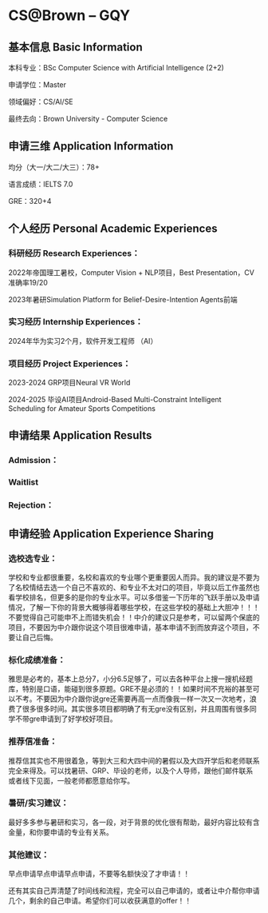 # CS@Brown – GQY

## 基本信息 Basic Information

本科专业：BSc Computer Science with Artificial Intelligence (2+2)

申请学位：Master

领域偏好：CS/AI/SE

最终去向：Brown University - Computer Science


## 申请三维 Application Information

均分（大一/大二/大三）：78+

语言成绩：IELTS 7.0

GRE：320+4


## 个人经历 Personal Academic Experiences

### 科研经历 Research Experiences：

2022年帝国理工暑校，Computer Vision + NLP项目，Best Presentation，CV准确率19/20

2023年暑研Simulation Platform for Belief-Desire-Intention Agents前端

### 实习经历 Internship Experiences：

2024年华为实习2个月，软件开发工程师 （AI）

### 项目经历 Project Experiences：

2023-2024 GRP项目Neural VR World 

2024-2025 毕设AI项目Android-Based Multi-Constraint Intelligent Scheduling for Amateur Sports Competitions

## 申请结果 Application Results

### Admission：

### Waitlist

### Rejection：

## 申请经验 Application Experience Sharing

### 选校选专业：

学校和专业都很重要，名校和喜欢的专业哪个更重要因人而异。我的建议是不要为了名校情结去选一个自己不喜欢的、和专业不太对口的项目，毕竟以后工作虽然也看学校排名，但更多的是你的专业水平。可以多借鉴一下历年的飞跃手册以及申请情况，了解一下你的背景大概够得着哪些学校，在这些学校的基础上大胆冲！！！不要觉得自己可能申不上而错失机会！！中介的建议只是参考，可以留两个保底的项目，不要因为中介跟你说这个项目很难申请，基本申请不到而放弃这个项目，不要让自己后悔。

### 标化成绩准备：

雅思是必考的，基本上总分7，小分6.5足够了，可以去各种平台上搜一搜机经题库，特别是口语，能碰到很多原题。GRE不是必须的！！如果时间不充裕的甚至可以不考。不要因为中介跟你说gre还需要再高一点而像我一样一次又一次地考，浪费了很多很多时间。其实很多项目都明确了有无gre没有区别，并且周围有很多同学不带gre申请到了好学校好项目。

### 推荐信准备：

推荐信其实也不用很着急，等到大三和大四中间的暑假以及大四开学后和老师联系完全来得及。可以找暑研、GRP、毕设的老师，以及个人导师，跟他们邮件联系或者线下见面，一般老师都愿意给你写。

### 暑研/实习建议：

最好多多参与暑研和实习，各一段，对于背景的优化很有帮助，最好内容比较有含金量，和你要申请的专业有关系。

### 其他建议：

早点申请早点申请早点申请，不要等名额快没了才申请！！

还有其实自己弄清楚了时间线和流程，完全可以自己申请的，或者让中介帮你申请几个，剩余的自己申请。希望你们可以收获满意的offer！！
